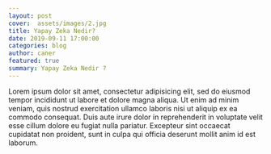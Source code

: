 ```yaml
---
layout: post
cover:  assets/images/2.jpg
title: Yapay Zeka Nedir?
date: 2019-09-11 17:00:00 
categories: blog
author: caner
featured: true
summary: Yapay Zeka Nedir ?
---
```


Lorem ipsum dolor sit amet, consectetur adipisicing elit, sed do eiusmod
tempor incididunt ut labore et dolore magna aliqua. Ut enim ad minim veniam,
quis nostrud exercitation ullamco laboris nisi ut aliquip ex ea commodo
consequat. Duis aute irure dolor in reprehenderit in voluptate velit esse
cillum dolore eu fugiat nulla pariatur. Excepteur sint occaecat cupidatat non
proident, sunt in culpa qui officia deserunt mollit anim id est laborum.
